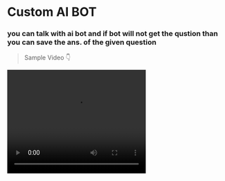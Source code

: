 # Custom AI BOT
### you can talk with ai bot and if bot will not get the qustion than you can save the ans. of the given question

> Sample Video 👇

<video width="320" height="240" controls>
  <source src="AI_BOT.mp4" type="video/mp4">
  Your browser does not support the video tag.
</video>
